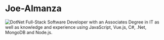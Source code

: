 # Joe-Almanza

![DotNet](/assets/.Net.png/50x50)
Full-Stack Software Developer with an Associates Degree in IT as well as knowledge and experience using JavaScript, Vue.js, C#, .Net, MongoDB and Node.js.
